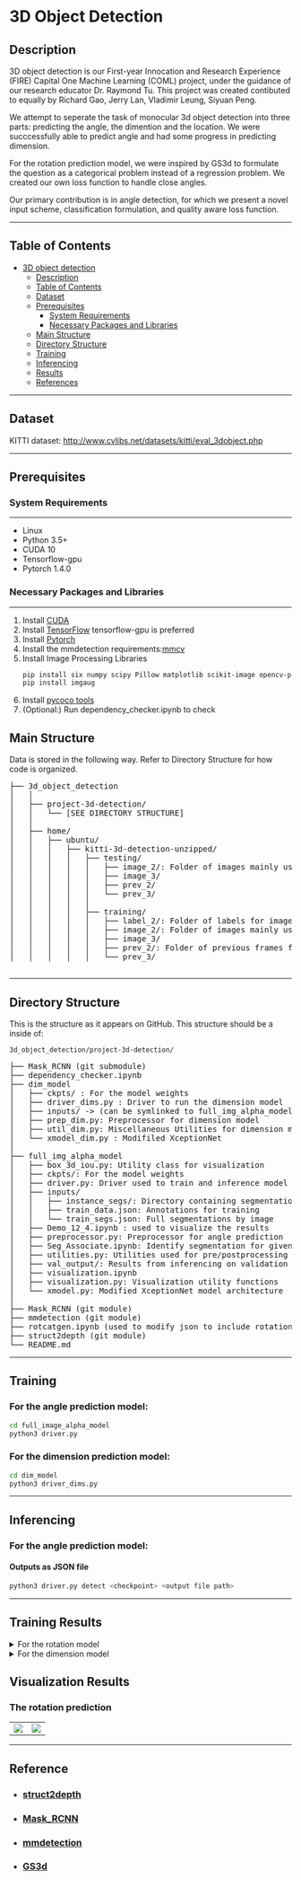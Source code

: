 
3D Object Detection 
===
## Description 
3D object detection is our First-year Innocation and Research Experience (FIRE) Capital One Machine Learning (COML) project, under the guidance of our research educator Dr. Raymond Tu. This project was created contibuted to equally by Richard Gao, Jerry Lan, Vladimir Leung, Siyuan Peng.

We attempt to seperate the task of monocular 3d object detection into three parts: predicting the angle, the dimention and the location. We were succcessfully able to predict angle and had some progress in predicting dimension.

For the rotation prediction model, we were inspired by GS3d to formulate the question as a categorical problem instead of a regression problem. We created our own loss function to handle close angles.

Our primary contribution is in angle detection, for which we present a novel input scheme, classification formulation, and quality aware loss function.

---
## Table of Contents
- [3D object detection](#3d-object-detection)
  - [Description ](#description-todo)
  - [Table of Contents](#table-of-contents)
  - [Dataset](#Dataset)
  - [Prerequisites](#Prerequisites)
      - [System Requirements](#System-Requirements)
      - [Necessary Packages and Libraries](#Necessary-Packages-and-Libraries)
  - [Main Structure](#Main-Structure)
  - [Directory Structure ](#Directory-Structure)
  - [Training ](#Training)
  - [Inferencing](#Inferencing)
  - [Results](#Training-Results)
  - [References](#References)

---

## Dataset
KITTI dataset: http://www.cvlibs.net/datasets/kitti/eval_3dobject.php

---

## Prerequisites

### System Requirements
---
* Linux
* Python 3.5+
* CUDA 10
* Tensorflow-gpu
* Pytorch 1.4.0


### Necessary Packages and Libraries
---
1. Install [CUDA](https://docs.nvidia.com/cuda/cuda-installation-guide-linux/index.html)
2. Install [TensorFlow](https://www.tensorflow.org/install/)
    tensorflow-gpu is preferred
3. Install [Pytorch](https://pytorch.org)
4. Install the mmdetection requirements:[mmcv](https://pypi.org/project/mmcv/)
5. Install Image Processing Libraries
    ```bash
    pip install six numpy scipy Pillow matplotlib scikit-image opencv-python imageio Shapely
    pip install imgaug
    ```
6. Install [pycoco tools](https://pypi.org/project/pycocotools/)
7. (Optional:) Run dependency_checker.ipynb to check
## Main Structure
Data is stored in the following way. Refer to Directory Structure for how code is organized.

<pre>
├── 3d_object_detection
│   │
│   ├── project-3d-detection/ 
│   │   └── [SEE DIRECTORY STRUCTURE]
│   │   
│   ├── home/ 
│   │   ├── ubuntu/
│   │   │   ├── kitti-3d-detection-unzipped/
│   │   │   │   ├── testing/
│   │   │   │   │   ├── image_2/: Folder of images mainly used for testing
│   │   │   │   │   ├── image_3/
│   │   │   │   │   ├── prev_2/
│   │   │   │   │   └── prev_3/
│   │   │   │   │   
│   │   │   │   ├── training/
│   │   │   │   │   ├── label_2/: Folder of labels for image_2
│   │   │   │   │   ├── image_2/: Folder of images mainly used for training
│   │   │   │   │   ├── image_3/
│   │   │   │   │   ├── prev_2/: Folder of previous frames from image_2 images
│   │   │   │   │   └── prev_3/

</pre>

---
## Directory Structure 
This is the structure as it appears on GitHub. This structure should be a inside of: 

    3d_object_detection/project-3d-detection/ 

<pre>
├── Mask_RCNN (git submodule)
├── dependency_checker.ipynb
├── dim_model
│   ├── ckpts/ : For the model weights
│   ├── driver_dims.py : Driver to run the dimension model
│   ├── inputs/ -> (can be symlinked to full_img_alpha_model/inputs)
│   ├── prep_dim.py: Preprocessor for dimension model
│   ├── util_dim.py: Miscellaneous Utilities for dimension model 
│   └── xmodel_dim.py : Modifiled XceptionNet
│
├── full_img_alpha_model
│   ├── box_3d_iou.py: Utility class for visualization
│   ├── ckpts/: For the model weights 
│   ├── driver.py: Driver used to train and inference model
│   ├── inputs/ 
│   │   ├── instance_segs/: Directory containing segmentation for instances
│   │   ├── train_data.json: Annotations for training
│   │   └── train_segs.json: Full segmentations by image
│   ├── Demo_12_4.ipynb : used to visualize the results
│   ├── preprocessor.py: Preprocessor for angle prediction
│   ├── Seg_Associate.ipynb: Identify segmentation for given instance
│   ├── utilities.py: Utilities used for pre/postprocessing 
│   ├── val_output/: Results from inferencing on validation set
│   ├── visualization.ipynb
│   ├── visualization.py: Visualization utility functions
│   └── xmodel.py: Modified XceptionNet model architecture
│
├── Mask_RCNN (git module)
├── mmdetection (git module)
├── rotcatgen.ipynb (used to modify json to include rotation categories)
├── struct2depth (git module)
└── README.md
</pre>



---
## Training
### For the angle prediction model:
```bash
cd full_image_alpha_model
python3 driver.py
```
### For the dimension prediction model:
```bash
cd dim_model
python3 driver_dims.py
```

---
## Inferencing 
### For the angle prediction model:
#### Outputs as JSON file
```bash
python3 driver.py detect <checkpoint> <output file path>
```
---
## Training Results
<details>
<summary>For the rotation model</summary>

|||
--|--
![](https://i.imgur.com/k7dfn4k.png)|![](https://i.imgur.com/IxPuhZd.png)
</details>
<details>
<summary>For the dimension model</summary>

|||
--|--
![](https://i.imgur.com/ewvd5nZ.png)|![](https://i.imgur.com/naKTAtq.png)
</details>

## Visualization Results

### The rotation prediction
|||
--|--
![](https://i.imgur.com/AYvdRx7.png)|![](https://i.imgur.com/BW02PQi.png)


---
## Reference
- ### [struct2depth](https://github.com/tensorflow/models/tree/master/research/struct2depth)
- ### [Mask_RCNN](https://github.com/matterport/Mask_RCNN)
- ### [mmdetection](https://github.com/open-mmlab/mmdetection)
- ### [GS3d](https://arxiv.org/abs/1903.10955)
